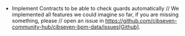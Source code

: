 * Implement Contracts to be able to check guards automatically
// We implemented all features we could imagine so far, if you are missing something, please
// open an issue in https://github.com/cibseven-community-hub/cibseven-bpm-data/issues[Github].
